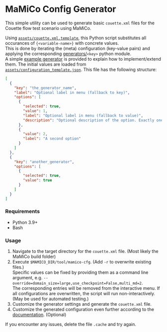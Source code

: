 # MaMiCo Config Generator
This simple utility can be used to generate basic `couette.xml` files for the Couette flow test scenario using MaMiCo.

Using [`assets/couette.xml.template`](./assets/couette.xml.template), this Python script substitutes all occurances of `{<variable-name>}` with concrete values.  
This is done by iterating the (meta) configuration (key-value pairs) and applying the corresponding [generators/](./src/generators/)`<key>` python module.  
A simple [example generator](./src/generators/example.py) is provided to explain how to implement/extend them.
The initial values are loaded from [`assets/configuration_template.json`](./assets/configuration_template.json).
This file has the following structure:
```json
[
  {
    "key": "the_generator_name",
    "label": "Optional label in menu (fallback to key)",
    "options": [
      {
        "selected": true,
        "value": 1,
        "label": "Optional label in menu (fallback to value)",
        "description": "Optional description of the option. Exactly one option must be pre-selected!"
      },
      {
        "value": 2,
        "label": "A second option"
      }
    ]
  },
  {
    "key": "another_generator",
    "options": [
      {
        "selected": true,
        "value": true
      }
    ]
  }
]
```

### Requirements
- Python 3.9+
- Bash

### Usage
1. Navigate to the target directory for the `couette.xml` file. (Most likely the MaMiCo build folder)
2. Execute `$MAMICO_DIR/tool/mamico-cfg`. (Add `-r` to overwrite existing files.)  
Specific values can be fixed by providing them as a command line argument, e.g. `--override=domain_size=large,use_checkpoint=False,multi_md=2`.  
The corresponding entries will be removed from the interactive menu. If all configurations are overwritten, the script will run non-interactively. (May be used for automated testing.)
3. Customize the generator settings and generate the `couette.xml` file.
4. Customize the generated configuration even further according to the [documentation](https://github.com/HSU-HPC/MaMiCo/wiki/couette.xml). (Optional)

If you encounter any issues, delete the file `.cache` and try again.
